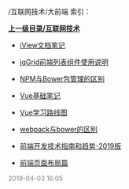 /互联网技术/大前端 索引：


**[上一级目录/互联网技术](/互联网技术/index.md)**

- [iView文档笔记](/互联网技术/大前端/iView文档笔记.md)

- [jqGrid前端列表组件使用说明](/互联网技术/大前端/jqGrid前端列表组件使用说明.md)

- [NPM与Bower包管理的区别](/互联网技术/大前端/NPM与Bower包管理的区别.md)

- [Vue基础笔记](/互联网技术/大前端/Vue基础笔记.md)

- [Vue学习路线图](/互联网技术/大前端/Vue学习路线图.md)

- [webpack与bower的区别](/互联网技术/大前端/webpack与bower的区别.md)

- [前端开发技术指南和趋势-2019版](/互联网技术/大前端/前端开发技术指南和趋势-2019版.md)

- [前端页面布局篇](/互联网技术/大前端/前端页面布局篇.md)


<font size=2 color='grey'> 2019-04-03 16:05 </font>